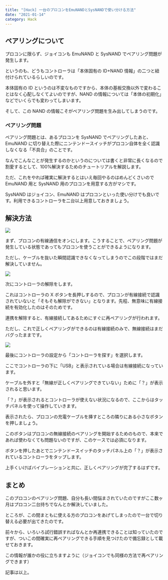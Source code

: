 ```yaml
---
title: "[Hack] 一台のプロコンをEmuNANDとSysNANDで使い分ける方法"
date: "2021-01-14"
category: Hack
---
```


## ペアリングについて

プロコンに限らず、ジョイコンも EmuNAND と SysNAND でペアリング問題が発生します。

というのも、どうもコントローラは「本体固有の ID+NAND 情報」の二つと紐付けられているらしいのです。

本体固有の ID というのは不変なものですから、本体の基板交換以外で変わることはなく心配しなくてよいのですが、NAND の情報については「本体の初期化」などでいくらでも変わってしまいます。

そして、この NAND の情報こそがペアリング問題を生み出してしまうのです。

### ペアリング問題

ペアリング問題とは、あるプロコンを SysNAND でペアリングしたあと、EmuNAND に切り替えた際にニンテンドースイッチがプロコン自体を全く認識しなくなる「不具合」のことです。

なんでこんなことが発生するのかというのについては書くと非常に長くなるので割愛するとして、100%解決するためのチュートリアルを解説します。

ただ、これをやれば確実に解決するとはいえ毎回やるのはめんどくさいので EmuNAND 用と SysNAND 用のプロコンを用意する方がマシです。

SysNAND はジョイコン、EmuNAND はプロコンといった使い分けでも良いです。利用できるコントローラを二台以上用意しておきましょう。

## 解決方法

![](https://pbs.twimg.com/media/Err5YYOVgAQlEbS?format=jpg&name=large)

まず、プロコンの有線通信をオンにします。こうすることで、ペアリング問題が発生している状態であってもプロコンを使うことができるようになります。

ただし、ケーブルを抜いた瞬間認識できなくなってしまうのでこの段階ではまだ解決していません。

![](https://pbs.twimg.com/media/Err5YYfVEAAEC65?format=jpg&name=large)

次にコントローラの解除をします。

これはコントローラの X ボタンを長押しするので、プロコンが有線接続で認識されていないと「そもそも解除ができない」となります。先程、無意味に有線接続を有効化したのはそのためです。

連携を解除すると、有線接続してあるためにすぐに再ペアリングが行われます。

ただし、これで正しくペアリングができるのは有線接続のみで、無線接続はまだバグったままです。

![](https://pbs.twimg.com/media/Err5Yo1UwAAjO39?format=jpg&name=large)

最後にコントローラの設定から「コントローラを探す」を選択します。

ここでコントローラの下に「USB」と表示されている場合は有線接続になっています。

ケーブルを外すと「無線が正しくペアリングできていない」ために「？」が表示されると思います。

「？」が表示されるとコントローラが使えない状況になるので、ここからはタッチパネルを使って操作していきます。

表示されたら、プロコンの充電ケーブルを挿すところの隣りにある小さなボタンを押しましょう。

このボタンはプロコンの無線接続のペアリングを開始するためのもので、本来であれば使わなくても問題ないのですが、このケースでは必須になります。

ボタンを押したあとでニンテンドースイッチのタッチパネル上の「？」が表示されているコントローラをタップします。

上手くいけばバイブレーションと共に、正しくペアリングが完了するはずです。

## まとめ

このプロコンのペアリング問題、自分も長い間悩まされていたのですがここ数ヶ月はプロコン二台持ちでなんとか解決していました。

ところが、この間まともに使える方のプロコンをあげてしまったので一台で切り替える必要が出てきたのです。

前々から、いろいろ試行錯誤すればなんとか再連携できることは知っていたのですが、ついこの間確実に再ペアリングできる手順を見つけたので備忘録として載せておきます。

この情報が誰かの役に立ちますように（ジョイコンでも同様の方法で再ペアリングできます）

記事は以上。
